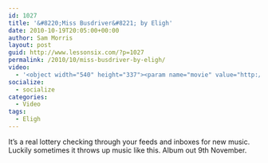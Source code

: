 ```yaml
---
id: 1027
title: '&#8220;Miss Busdriver&#8221; by Eligh'
date: 2010-10-19T20:05:00+00:00
author: Sam Morris
layout: post
guid: http://www.lessonsix.com/?p=1027
permalink: /2010/10/miss-busdriver-by-eligh/
video:
  - '<object width="540" height="337"><param name="movie" value="http://www.youtube.com/v/WUOcv8uXePU?fs=1&hl=en_GB"></param><param name="allowFullScreen" value="true"></param><param name="allowscriptaccess" value="always"></param><embed src="http://www.youtube.com/v/WUOcv8uXePU?fs=1&hl=en_GB" type="application/x-shockwave-flash" width="540" height="337" allowscriptaccess="always" allowfullscreen="true"></embed></object>'
socialize:
  - socialize
categories:
  - Video
tags:
  - Eligh
---
```

It&#8217;s a real lottery checking through your feeds and inboxes for new music. Luckily sometimes it throws up music like this. Album out 9th November.